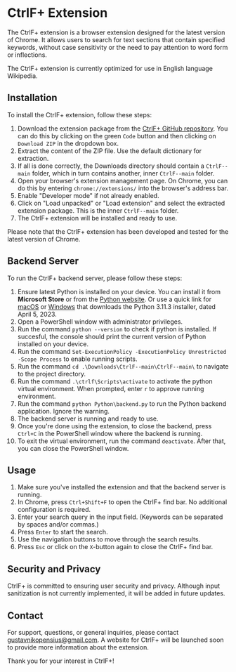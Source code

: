 # CtrlF+ Extension

The CtrlF+ extension is a browser extension designed for the latest version of Chrome. It allows users to search for text sections that contain specified keywords, without case sensitivity or the need to pay attention to word form or inflections.

The CtrlF+ extension is currently optimized for use in English language Wikipedia.

## Installation

To install the CtrlF+ extension, follow these steps:

1. Download the extension package from the [CtrlF+ GitHub repository](https://github.com/nikopensius/CtrlF-).
You can do this by clicking on the green `Code` button and then clicking on `Download ZIP` in the dropdown box.
2. Extract the content of the ZIP file. Use the default dictionary for extraction.
3. If all is done correctly, the Downloads directory should contain a `CtrlF--main` folder, which in turn contains another, inner `CtrlF--main` folder.
4. Open your browser's extension management page. On Chrome, you can do this by entering `chrome://extensions/` into the browser's address bar.
5. Enable "Developer mode" if not already enabled.
6. Click on "Load unpacked" or "Load extension" and select the extracted extension package. This is the inner `CtrlF--main` folder.
7. The CtrlF+ extension will be installed and ready to use.

Please note that the CtrlF+ extension has been developed and tested for the latest version of Chrome.

## Backend Server

To run the CtrlF+ backend server, please follow these steps:

1. Ensure latest Python is installed on your device. You can install it from **Microsoft Store** or from the [Python website](https://www.python.org). Or use a quick link for [macOS](https://www.python.org/ftp/python/3.11.3/python-3.11.3-macos11.pkg) or [Windows](https://www.python.org/ftp/python/3.11.3/python-3.11.3-amd64.exe) that downloads the Python 3.11.3 installer, dated April 5, 2023.
3. Open a PowerShell window with administrator privileges.
4. Run the command `python --version` to check if python is installed. If succesful, the console should print the current version of Python installed on your device.
5. Run the command `Set-ExecutionPolicy -ExecutionPolicy Unrestricted -Scope Process` to enable running scripts.
6. Run the command `cd .\Downloads\CtrlF--main\CtrlF--main\` to navigate to the project directory.
7. Run the command `.\ctrlf\Scripts\activate` to activate the python virtual environment. When prompted, enter `r` to approve running environment. 
8. Run the command `python Python\backend.py` to run the Python backend application. Ignore the warning.
9. The backend server is running and ready to use.
10. Once you're done using the extension, to close the backend, press `Ctrl+C` in the PowerShell window where the backend is running.
11. To exit the virtual environment, run the command `deactivate`. After that, you can close the PowerShell window.

## Usage

1. Make sure you've installed the extension and that the backend server is running.
2. In Chrome, press `Ctrl+Shift+F` to open the CtrlF+ find bar. No additional configuration is required.
3. Enter your search query in the input field. (Keywords can be separated by spaces and/or commas.)
4. Press `Enter` to start the search.
5. Use the navigation buttons to move through the search results.
6. Press `Esc` or click on the `X`-button again to close the CtrlF+ find bar.

## Security and Privacy

CtrlF+ is committed to ensuring user security and privacy. Although input sanitization is not currently implemented, it will be added in future updates.

## Contact

For support, questions, or general inquiries, please contact gustavnikopensius@gmail.com. A website for CtrlF+ will be launched soon to provide more information about the extension.

Thank you for your interest in CtrlF+!
